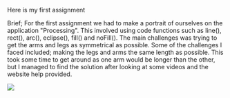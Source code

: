 Here is my first assignment

Brief;
For the first assignment we had to make a portrait of ourselves on the application "Processing". This involved using code functions such as line(), rect(), arc(), eclipse(), fill() and noFill(). The main challenges was trying to get the arms and legs as symmetrical as possible. Some of the challenges I faced included; making the legs and arms the same length as possible. This took some time to get around as one arm would be longer than the other, but I managed to find the solution after looking at some videos and the website help provided.


![](IMPortrait.jpg)
